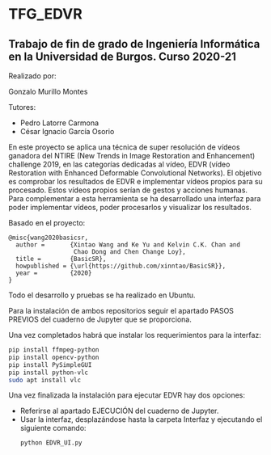 # TFG_EDVR 
## Trabajo de fin de grado de Ingeniería Informática en la Universidad de Burgos. Curso 2020-21

Realizado por:

Gonzalo Murillo Montes

Tutores:

+ Pedro Latorre Carmona
+ César Ignacio García Osorio

En este proyecto se aplica una técnica de super resolución de vídeos ganadora del NTIRE (New Trends in Image Restoration and
Enhancement) challenge 2019, en las categorías dedicadas al vídeo, EDVR (vídeo Restoration with Enhanced Deformable Convolutional
Networks). El objetivo es comprobar los resultados de EDVR e implementar vídeos propios para su procesado. Estos vídeos propios
serían de gestos y acciones humanas. Para complementar a esta herramienta se ha desarrollado una interfaz para poder implementar
vídeos, poder procesarlos y visualizar los resultados.

Basado en el proyecto:
```
@misc{wang2020basicsr,
  author =       {Xintao Wang and Ke Yu and Kelvin C.K. Chan and
                  Chao Dong and Chen Change Loy},
  title =        {BasicSR},
  howpublished = {\url{https://github.com/xinntao/BasicSR}},
  year =         {2020}
}
```

Todo el desarrollo y pruebas se ha realizado en Ubuntu.

Para la instalación de ambos repositorios seguir el apartado PASOS PREVIOS del cuaderno de Jupyter que se proporciona.

Una vez completados habrá que instalar los requerimientos para la interfaz:
  ```bash
pip install ffmpeg-python
pip install opencv-python
pip install PySimpleGUI
pip install python-vlc
sudo apt install vlc
  ```
  
  Una vez finalizada la instalación para ejecutar EDVR hay dos opciones:
  
  + Referirse al apartado EJECUCIÓN del cuaderno de Jupyter.
  + Usar la interfaz, desplazándose  hasta la carpeta Interfaz y ejecutando  el siguiente  comando:
    ```bash
    python EDVR_UI.py
    ```
